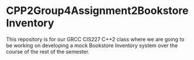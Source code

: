 # CPP2Group4Assignment2BookstoreInventory
This repository is for our GRCC CIS227 C++2 class where we are going to be working on developing a mock Bookstore Inventory system over the course of the rest of the semester.
